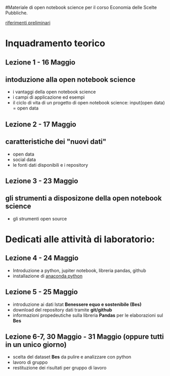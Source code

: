 #Materiale di open notebook science per il corso Economia delle Scelte Pubbliche.

[riferimenti preliminari](http://retesviluppo.it/home/e-possibile-fare-open-notebook-science-a-costo-zero/)


# Inquadramento teorico
## Lezione 1 - 16 Maggio
## intoduzione alla open notebook science 
* i vantaggi della open notebook science
* i campi di applicazione ed esempi
* il ciclo di vita di un progetto di open notebook science: input(open data) = open data

## Lezione 2 - 17 Maggio
## caratteristiche dei "nuovi dati" 
* open data 
* social data 
* le fonti dati disponibili e i repository

## Lezione 3 - 23 Maggio
## gli strumenti a disposizone della open notebook science
* gli strumenti open source 
 
# Dedicati alle attività di laboratorio:
## Lezione 4 - 24 Maggio
* Introduzione a python, jupiter notebook, libreria pandas, github 
* installazione di [anaconda python](https://www.continuum.io/downloads)

## Lezione 5 - 25 Maggio
* introduzione ai dati Istat **Benessere equo e sostenibile (Bes)**
* download del repository dati tramite **git/github**
* informazioni propedeutiche sulla libreria **Pandas** per le elaborazioni sul **Bes** 

## Lezione 6-7,  30 Maggio - 31 Maggio (oppure tutti in un unico giorno)
* scelta del dataset **Bes** da pulire e analizzare con python
* lavoro di gruppo
* restituzione dei risultati per gruppo di lavoro    
